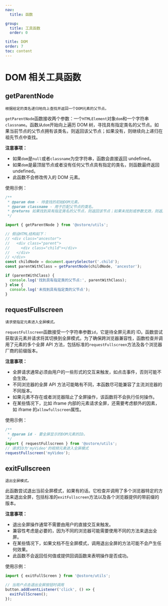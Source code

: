 ```yaml
---
nav:
  title: 函数

group:
  title: 工具函数
  order: 0

title: DOM
order: 7
toc: content
---
```


# DOM 相关工具函数

## getParentNode

`根据给定的类名递归地向上查找并返回一个DOM元素的父节点。`

`getParentNode`函数接收两个参数：一个`HTMLElement`对象`dom`和一个字符串`classname`。函数从`dom`开始向上遍历 DOM 树，寻找具有指定类名的父节点。如果当前节点的父节点拥有该类名，则返回该父节点；如果没有，则继续向上递归在祖先节点中查找。

<b>注意事项：</b>

- 如果`dom`是`null`或者`classname`为空字符串，函数会直接返回 undefined。
- 如果`dom`是最顶层节点或者没有任何父节点具有指定的类名，则函数最终返回 undefined。
- 此函数不会修改传入的 DOM 元素。

使用示例：

```js
/**
 * @param dom - 待查找的初始DOM元素。
 * @param classname - 用于匹配父节点的类名。
 * @returns 如果找到具有指定类名的父节点，则返回该节点；如果未找到或参数无效，则返回undefined。
 */

import { getParentNode } from '@ostore/utils';

// 假设HTML结构如下：
// <div class="ancestor">
//   <div class="parent">
//     <div class="child"></div>
//   </div>
// </div>
const childNode = document.querySelector('.child');
const parentWithClass = getParentNode(childNode, 'ancestor');

if (parentWithClass) {
  console.log('找到具有指定类的父节点:', parentWithClass);
} else {
  console.log('未找到具有指定类的父节点');
}
```

## requestFullscreen

`请求使指定元素进入全屏模式。`

`requestFullscreen`函数接受一个字符串参数`id`，它是待全屏元素的 ID。函数尝试获取该元素并请求将其切换到全屏模式。为了确保跨浏览器兼容性，函数检查并调用了元素的多个全屏 API 方法，包括标准的`requestFullscreen`方法及各个浏览器厂商的前缀版本。

<b>注意事项：</b>

- 全屏请求通常必须由用户的一些形式的交互来触发，如点击事件，否则可能不会生效。
- 不同浏览器的全屏 API 方法可能略有不同，本函数尽可能兼容了主流浏览器的不同版本。
- 如果元素不存在或者浏览器阻止了全屏操作，该函数将不会执行任何操作。
- 在某些情况下，比如 iframe 内部的元素请求全屏，还需要考虑额外的因素，如 iframe 的`allowfullscreen`属性。

使用示例：

```js
/**
 * @param id - 要全屏显示的DOM元素的ID。
 */
import { requestFullscreen } from '@ostore/utils';
// 请求ID为'myVideo'的视频元素进入全屏模式
requestFullscreen('myVideo');
```

## exitFullscreen

`退出全屏模式。`

此函数尝试退出当前全屏模式，如果有的话。它检查并调用了多个浏览器特定的方法来退出全屏，包括标准的`exitFullscreen`方法以及各个浏览器提供的带前缀的版本。

<b>注意事项：</b>

- 退出全屏操作通常不需要由用户的直接交互来触发。
- 兼容性考虑是必要的，因为不同的浏览器可能需要使用不同的方法来退出全屏。
- 在某些情况下，如果文档不在全屏模式，调用退出全屏的方法可能不会产生任何效果。
- 此函数不会返回任何值或提供回调函数来表明操作是否成功。

使用示例：

```js
import { exitFullScreen } from '@ostore/utils';

// 当用户点击退出全屏按钮时调用
button.addEventListener('click', () => {
  exitFullScreen();
});
```
